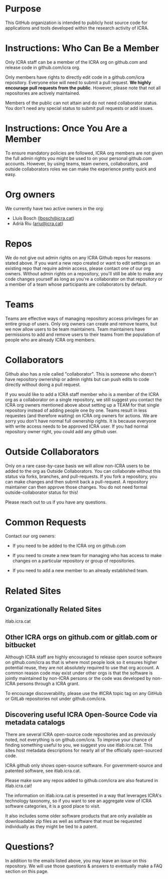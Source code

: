 # Purpose
This GitHub organization is intended to publicly host source code for
applications and tools developed within the research activity of ICRA.

# Instructions: Who Can Be a Member
Only ICRA staff can be a member of the ICRA org on github.com and release code
in github.com/icra org.

Only members have rights to directly edit code in a github.com/icra repository.
Everyone else will need to submit a pull request. <b>We highly encourage pull
requests from the public</b>. However, please note that not all repositories
are actively maintained.

Members of the public can not attain and do not need collaborator status. You
don't need any special status to submit pull requests or add issues.

# Instructions: Once You Are a Member
To ensure mandatory policies are followed, ICRA org members are not given the
full admin rights you might be used to on your personal github.com accounts.
However, by using teams, team owners, collaborators, and outside collaborators
roles we can make the experience pretty quick and easy.

# Org owners
We currently have two active owners in the org:

- Lluís Bosch (lbosch@icra.cat)
- Adrià Riu (ariu@icra.cat)

# Repos
We do not give out admin rights on any ICRA Github repos for reasons stated
above. If you want a new repo created or want to edit settings on an existing
repo that require admin access, please contact one of our org owners. Without
admin rights on a repository, you'll still be able to make any code changes
yourself as long as you're a collaborator on that repository or a member of a
team whose participants are collaborators by default.

# Teams
Teams are effective ways of managing repository access privileges for an entire
group of users. Only org owners can create and remove teams, but we now allow
users to be team maintainers. Team maintainers have permissions to add and
remove users to their teams from the population of people who are already ICRA
org members.

# Collaborators
Github also has a role called "collaborator". This is someone who doesn't have
repository ownership or admin rights but can push edits to code directly
without doing a pull request.

If you would like to add a ICRA staff member who is a member of the ICRA org as
a collaborator on a single repository, we still suggest you contact the ICRA
org owners mentioned above about setting up a TEAM for that single repository
instead of adding people one by one. Teams result in less requestes (and
therefore waiting) on ICRA org owners for actions. We are sorry you don't have
normal full ownership rights. It is because everyone with write access needs to
be approved ICRA user. If you had normal repository owner right, you could add
any github user.

# Outside Collaborators
Only on a rare case-by-case basis we will allow non-ICRA users to be added to
the org as Outside Collaborators. You can collaborate without this status via
forks, branches, and pull-requests. If you fork a repository, you can make
changes and then submit back a pull-request. A repository maintainer can then
approve those changes. You do not need formal outside-collaborator status for
this!

Please reach out to us if you have any questions.

# Common Requests
Contact our org owners:

- If you need to be added to the ICRA org on github.com

- If you need to create a new team for managing who has access to
make changes on a particular repository or group of repositories.

- If you need to add a new member to an already established team.

# Related Sites

## Organizationally Related Sites

itlab.icra.cat

## Other ICRA orgs on github.com or gitlab.com or bitbucket
Although ICRA staff are highly encouraged to release open source software on
github.com/icra as that is where most people look so it ensures higher
potential reuse, they are not absolutely required to use that org account. A
common reason code may exist under other orgs is that the software is jointly
maintained by non-ICRA persons or the code was developed by non-ICRA persons
through a ICRA grant.

To encourage discoverability, please use the #ICRA topic tag on any GitHub or
GitLab repositories not under github.com/icra.

## Discovering useful ICRA Open-Source Code via metadata catalogs
There are several ICRA open-source code repositories and as previously
noted, not everything is on github.com/icra. To improve your chance of finding
something useful to you, we suggest you use itlab.icra.cat. This sites host
metadata descriptions for nearly all of the officially open-sourced code.

ICRA github only shows open-source software. For government-source and patented
software, see itlab.icra.cat.

Please make sure any repos added to github.com/icra are also featured in
itlab.icra.cat!

The information on itlab.icra.cat is presented in a way that leverages
ICRA's technology taxonomy, so if you want to see an aggregate view of ICRA
software categories, it is a good place to visit.

It also includes some older software products that are only available as
downloadable zip files as well as software that must be requested individually
as they might be tied to a patent.

# Questions?
In addition to the emails listed above, you may leave an issue on this
repository. We will use those questions & answers to eventually make a FAQ
section on this page.
